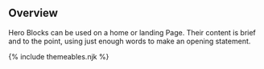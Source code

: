 


## Overview

Hero Blocks can be used on a home or landing Page. Their content is brief and to the point, using just enough words to make an opening statement.

{% include themeables.njk %}
